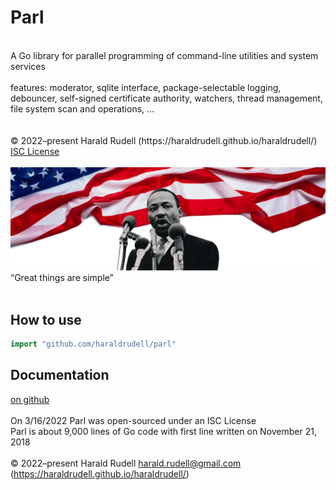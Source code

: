 # Parl

<br />
A Go library for parallel programming of command-line utilities and system services<br />
<br />
features: moderator, sqlite interface, package-selectable logging, debouncer, self-signed certificate authority, watchers, thread management, file system scan and operations, …
<br />
<br />
<br />
© 2022–present Harald Rudell <harald.rudell@gmail.com> (https://haraldrudell.github.io/haraldrudell/)<br />
<a href=./LICENSE>ISC License</a>
<br />
<br />
<img src=./assets/theflag.png>
“Great things are simple”
<br />
<br />

## How to use
```go
import "github.com/haraldrudell/parl"
```
## Documentation

<a href=https://raw.githubusercontent.com/haraldrudell/parl/main/assets/doc/pkg/github.com/haraldrudell/index.html>on github</a>
<br />
<br />
On 3/16/2022 Parl was open-sourced under an ISC License<br />
Parl is about 9,000 lines of Go code with first line written on November 21, 2018<br />
<br />
© 2022–present Harald Rudell <harald.rudell@gmail.com> (https://haraldrudell.github.io/haraldrudell/)
